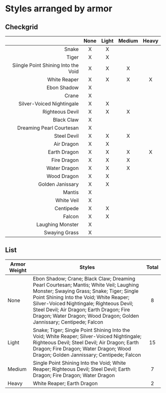 # Styles arranged by armor

## Checkgrid

|                                     | None | Light | Medium | Heavy |
| ----------------------------------: | :--: | :---: | :----: | :---: |
|                               Snake |  X   |   X   |        |       |
|                               Tiger |  X   |   X   |        |       |
| Siingle Point Shining Into the Void |  X   |   X   |   X    |       |
|                        White Reaper |  X   |   X   |   X    |   X   |
|                         Ebon Shadow |  X   |       |        |       |
|                               Crane |  X   |       |        |       |
|           Silver-Voiced Nightingale |  X   |   X   |        |       |
|                     Righteous Devil |  X   |   X   |   X    |       |
|                          Black Claw |  X   |       |        |       |
|            Dreaming Pearl Courtesan |  X   |       |        |       |
|                         Steel Devil |  X   |   X   |   X    |       |
|                          Air Dragon |  X   |   X   |        |       |
|                        Earth Dragon |  X   |   X   |   X    |   X   |
|                         Fire Dragon |  X   |   X   |   X    |       |
|                        Water Dragon |  X   |   X   |   X    |       |
|                         Wood Dragon |  X   |   X   |        |       |
|                    Golden Janissary |  X   |   X   |        |       |
|                              Mantis |  X   |       |        |       |
|                          White Veil |  X   |       |        |       |
|                           Centipede |  X   |   X   |        |       |
|                              Falcon |  X   |   X   |        |       |
|                    Laughing Monster |  X   |       |        |       |
|                       Swaying Grass |  X   |       |        |       |

## List

| **Armor Weight** | **Styles**                                                                                                                                                                                                                      | **Total** |
| ---------------- | ------------------------------------------------------------------------------------------------------------------------------------------------------------------------------------------------------------------------------- | :-------: |
| None             | Ebon Shadow; Crane; Black Claw; Dreaming Pearl Courtesan; Mantis; White Veil; Laughing Monster; Swaying Grass; Snake; Tiger; Single Point Shining Into the Void; White Reaper; Silver-Voiced Nightingale; Righteous Devil; Steel Devil; Air Dragon; Earth Dragon; Fire Dragon; Water Dragon; Wood Dragon; Golden Jannissary; Centipede; Falcon | 8     |
| Light            | Snake; Tiger; Single Point Shining Into the Void; White Reaper; Silver-Voiced Nightingale; Righteous Devil; Steel Devil; Air Dragon; Earth Dragon; Fire Dragon; Water Dragon; Wood Dragon; Golden Jannissary; Centipede; Falcon |    15     |
| Medium           | Single Point Shining Into the Void; White Reaper; Righteous Devil; Steel Devil; Earth Dragon; Fire Dragon; Water Dragon                                                                                                         |     7     |
| Heavy            | White Reaper; Earth Dragon                                                                                                                                                                                                      |     2     |
